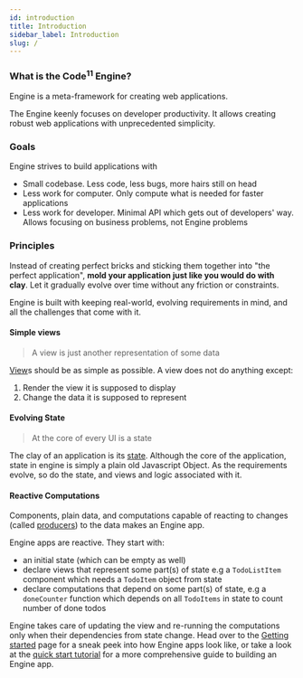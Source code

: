 ```yaml
---
id: introduction
title: Introduction
sidebar_label: Introduction
slug: /
---
```


### What is the Code<sup>11</sup> Engine?

Engine is a meta-framework for creating web applications.

The Engine keenly focuses on developer productivity. It allows creating robust
web applications with unprecedented simplicity.

### Goals

Engine strives to build applications with

- Small codebase. Less code, less bugs, more hairs still on head
- Less work for computer. Only compute what is needed for faster applications
- Less work for developer. Minimal API which gets out of developers' way. Allows
  focusing on business problems, not Engine problems

### Principles

Instead of creating perfect bricks and sticking them together into "the perfect
application", **mold your application just like you would do with clay**. Let it
gradually evolve over time without any friction or constraints.

Engine is built with keeping real-world, evolving requirements in mind, and all
the challenges that come with it.

#### Simple views

> A view is just another representation of some data

[View](/docs/api/view)s should be as simple as possible.
A view does not do anything except:

1. Render the view it is supposed to display
2. Change the data it is supposed to represent

#### Evolving State

> At the core of every UI is a state

The clay of an application is its [state](/docs/concepts/state). Although the
core of the application, state in engine is simply a plain old Javascript
Object. As the requirements evolve, so do the state, and views and logic
associated with it.

#### Reactive Computations

Components, plain data, and computations capable of reacting to changes
(called [producers](/docs/api/producer)) to the data makes an Engine app.

Engine apps are reactive. They start with:

- an initial state (which can be empty as well)
- declare views that represent some part(s) of state e.g a
  `TodoListItem` component which needs a `TodoItem` object from state
- declare computations that depend on some part(s) of state, e.g a `doneCounter`
  function which depends on all `TodoItems` in state to count number of done
  todos

Engine takes care of updating the view and re-running the computations only when
their dependencies from state change. Head over to the [Getting
started](/docs/usage) page for a sneak peek into how Engine apps look like, or
take a look at the [quick start tutorial](/docs/tutorials/react/setup) for a
more comprehensive guide to building an Engine app.
